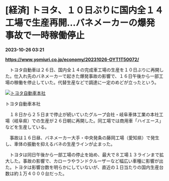 # [経済] トヨタ、１０日ぶりに国内全１４工場で生産再開…バネメーカーの爆発事故で一時稼働停止

**2023-10-26 03:21**

**https://www.yomiuri.co.jp/economy/20231026-OYT1T50072/**

　トヨタ自動車は２６日、国内全１４の完成車工場の生産を１０日ぶりに再開した。仕入れ先のバネメーカーで起きた爆発事故の影響で、１６日午後から一部工場の稼働を停止していた。代替生産などで調達に一定のめどが立ったという。

[![トヨタ自動車本社](https://www.yomiuri.co.jp/media/2023/10/20231026-OYT1I50037-1.jpg)](https://www.yomiuri.co.jp/pluralphoto/20231026-OYT1I50037/)

トヨタ自動車本社

　１８日から２５日まで停止が続いていたグループ会社・岐阜車体工業の本社工場（岐阜県）での生産が２６日朝に再開した。同工場では商用車「ハイエース」などを生産している。

　事故は１６日昼、バネメーカー大手・中央発条の藤岡工場（愛知県）で発生し、車体の振動を抑えるバネの生産ラインが止まった。

　トヨタは同日午後から一部工場の停止を始め、最大で８工場１３ラインまで拡大した。事故の影響で、カローラやランドクルーザーなど幅広い車種に影響が出た。トヨタは影響台数を明らかにしていないが、直近の１日当たりの国内生産台数は約１万４０００台だった。